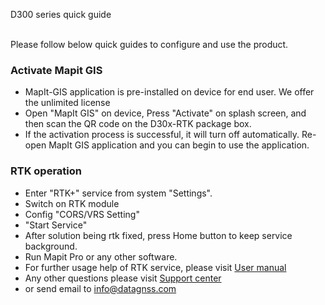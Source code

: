 <span id="dev_docs" class="markdown-body-normal-header">D300 series quick guide
</span>
<br>
<br>

  Please follow below quick guides to configure and use the product.


### Activate Mapit GIS 
 
  - MapIt-GIS application is pre-installed on device for end user. We offer the unlimited license
  - Open "MapIt GIS" on device, Press "Activate" on splash screen, and then scan the QR code on the D30x-RTK package box. 
  - If the activation process is successful, it will turn off automatically. Re-open MapIt GIS application and you can begin to use the application.


### RTK operation
 
  - Enter "RTK+" service from system "Settings". 
  - Switch on RTK module 
  - Config "CORS/VRS Setting"
  - "Start Service" 
  - After solution being rtk fixed, press Home button to keep service background.
  - Run Mapit Pro or any other software.
  - For further usage help of RTK service, please visit [User manual](d303.md)
  - Any other questions please visit [Support center](../index.md)  
  - or send email to info@datagnss.com
